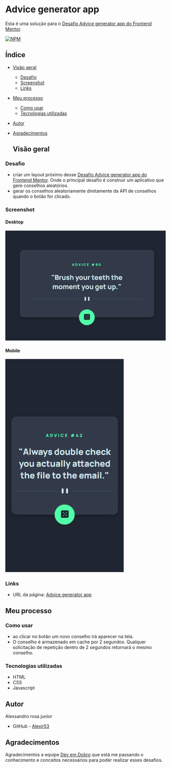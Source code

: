 # Advice generator app

Esta é uma solução para o [Desafio Advice generator app do Frontend Mentor](https://www.frontendmentor.io/challenges/advice-generator-app-QdUG-13db).

[![NPM](https://img.shields.io/bower/l/MI)](https://github.com/Alexjr53/advice-generator-app/blob/main/license)

## Índice

- [Visão geral](#visão-geral)
  - [Desafio](#desafio)
  - [Screenshot](#screenshot)
  - [Links](#links)
- [Meu processo](#meu-processo)
  - [Como usar](#como-usar)
  - [Tecnologias utilizadas](#tecnologias-utilizadas)
- [Autor](#autor)
- [Agradecimentos](#agradecimentos)

  ## Visão geral

### Desafio

- criar um layout próximo desse [Desafio Advice generator app do Frontend Mentor](https://www.frontendmentor.io/challenges/advice-generator-app-QdUG-13db). Onde o principal desafio é construir um aplicativo que gere conselhos aleatórios.
- gerar os conselhos aleatoriamente diretamente da API de conselhos quando o botão for clicado.


### Screenshot

#### Desktop
![Advice generator app desktop](design/screenshot-desktop.gif)

#### Mobile
![Advice generator app mobile](design/screenshot-mobile.gif)

### Links

- URL da página: [Advice generator app](https://alexjr53.github.io/advice-generator-app/) 

## Meu processo

### Como usar

- ao clicar no botão um novo conselho irá aparecer na tela.
- O conselho é armazenado em cache por 2  segundos. Qualquer solicitação de repetição dentro de 2 segundos retornará o mesmo conselho.

### Tecnologias utilizadas

- HTML
- CSS
- Javascript

## Autor
Alexsandro rosa junior

- GitHub - [Alexjr53](https://github.com/Alexjr53)

## Agradecimentos
Agradecimentos a equipe [Dev em Dobro](https://www.instagram.com/devemdobro/) que está me passando o conhecimento e conceitos necessários para poder realizar esses desafios.
